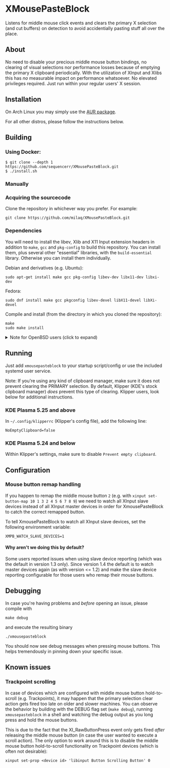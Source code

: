 # XMousePasteBlock

Listens for middle mouse click events and clears the primary X selection (and cut buffers) on detection to avoid accidentially pasting stuff all over the place.

## About

No need to disable your precious middle mouse button bindings, no clearing of visual selections nor performance losses because of emptying the primary X clipboard periodically.
With the utilization of XInput and Xlibs this has _no_ measurable impact on performance whatsoever.
No elevated privileges required. Just run within your regular users' X session.

## Installation

On Arch Linux you may simply use the [AUR package](https://aur.archlinux.org/packages/xmousepasteblock-git).

For all other distros, please follow the instructions below.

## Building

### Using Docker:
```
$ git clone --depth 1 https://github.com/sequencerr/XMousePasteBlock.git
$ ./install.sh
```

### Manually
### Acquiring the sourcecode

Clone the repository in whichever way you prefer. For example:
```
git clone https://github.com/milaq/XMousePasteBlock.git
```

### Dependencies

You will need to install the libev, Xlib and X11 Input extension headers in addition to `make`, `gcc` and `pkg-config` to build this repository. You can install them, plus several other "essential" libraries, with the `build-essential` library. Otherwise you can install them individually.

Debian and derivatives (e.g. Ubuntu):
```
sudo apt-get install make gcc pkg-config libev-dev libx11-dev libxi-dev
```
Fedora:
```
sudo dnf install make gcc pkgconfig libev-devel libX11-devel libXi-devel
```

Compile and install (from the directory in which you cloned the repository):
```
make
sudo make install
```

<details>
<summary>Note for OpenBSD users (click to expand)</summary>
Before running <code>make</code>, please uncomment the respective comments
inside the <code>Makefile</code><br>
<br>
</details>

## Running

Just add `xmousepasteblock` to your startup script/config or use the included systemd user service.

Note: If you're using any kind of clipboard manager, make sure it does not prevent clearing the PRIMARY selection. By default, Klipper (KDE's stock clipboard manager) *does* prevent this type of clearing. Klipper users, look below for additional instructions.

### KDE Plasma 5.25 and above

In `~/.config/klipperrc` (Klipper's config file), add the following line:
```
NoEmptyClipboard=false
```

### KDE Plasma 5.24 and below

Within Klipper's settings, make sure to disable `Prevent empty clipboard`.

## Configuration

### Mouse button remap handling

If you happen to remap the middle mouse button `2` (e.g. with `xinput set-button-map 10 1 3 2 4 5 6 7 8 9`) we need to watch all XInput slave devices instead of all XInput master devices in order for XmousePasteBlock to catch the correct remapped button.

To tell XmousePasteBlock to watch all XInput slave devices, set the following environment variable:
```
XMPB_WATCH_SLAVE_DEVICES=1
```

#### Why aren't we doing this by default?

Some users reported issues when using slave device reporting (which was the default in version 1.3 only).
Since version 1.4 the default is to watch master devices again (as with version <= 1.2) and make the slave device reporting configurable for those users who remap their mouse buttons.

## Debugging

In case you're having problems and _before_ opening an issue, please compile with
```
make debug
```
and execute the resulting binary
```
./xmousepasteblock
```

You should now see debug messages when pressing mouse buttons. This helps tremendously in pinning down your specific issue.

## Known issues

### Trackpoint scrolling

In case of devices which are configured with middle mouse button hold-to-scroll (e.g. Trackpoints), it may happen that the primary selection clear action gets fired too late on older and slower machines.
You can observe the behavior by building with the DEBUG flag set (`make debug`), running `xmousepasteblock` in a shell and watching the debug output as you long press and hold the mouse buttons.

This is due to the fact that the XI_RawButtonPress event only gets fired _after_ releasing the middle mouse button (in case the user wanted to execute a scroll action).
The only option to work around this is to disable the middle mouse button hold-to-scroll functionality on Trackpoint devices (which is often not desirable):
```
xinput set-prop <device id> 'libinput Button Scrolling Button' 0
```
